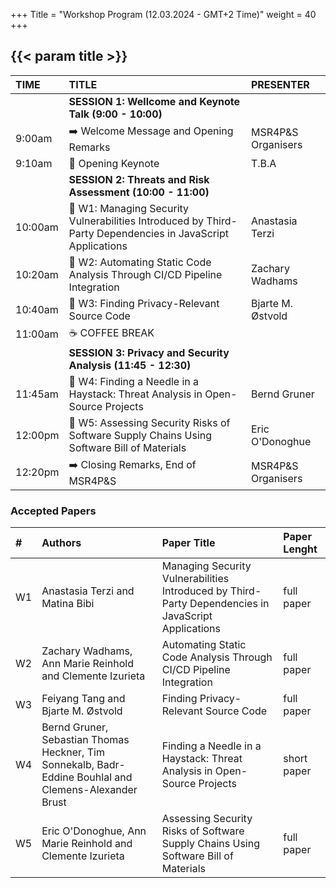 +++
Title = "Workshop Program (12.03.2024 - GMT+2 Time)"
weight = 40
+++

## {{< param title >}}


| **TIME**		 | **TITLE** 				    | **PRESENTER**	 			|
|:--			 |:--							|:--		 			|
|           | **SESSION 1: Wellcome and Keynote Talk (9:00 - 10:00)** |  |
| 9:00am		  | ➡️ Welcome Message and Opening Remarks	     | MSR4P&S Organisers	|
| 9:10am		  | 🎯 Opening Keynote | T.B.A		|
|           | **SESSION 2: Threats and Risk Assessment (10:00 - 11:00)** |  |
| 10:00am		 | 📝 W1: Managing Security Vulnerabilities Introduced by Third-Party Dependencies in JavaScript Applications	| Anastasia Terzi	|
| 10:20am   | 📝 W2: Automating Static Code Analysis Through CI/CD Pipeline Integration | Zachary Wadhams |
| 10:40am   | 📝 W3: Finding Privacy-Relevant Source Code   | Bjarte M. Østvold |
| 11:00am   | ☕ COFFEE BREAK  | |
|           | **SESSION 3: Privacy and Security Analysis (11:45 - 12:30)** |  |
| 11:45am		 | 📝 W4: Finding a Needle in a Haystack: Threat Analysis in Open-Source Projects | Bernd Gruner	|
| 12:00pm		 | 📝 W5: Assessing Security Risks of Software Supply Chains Using Software Bill of Materials | Eric O'Donoghue |
| 12:20pm		 | ➡️ Closing Remarks, End of MSR4P&S	| MSR4P&S Organisers	|


<!---
We reserved for you the slot from 9:00 to 13:00.
The lunch (buffet) is served from 12:30 and finishes at 14:00.



### Keynote: _MSR for Security--Data Quality Issues, Lessons from Trenches_
 
Software repositories are an attractive source of data for understanding the burning security issues challenging developers, anecdotal solutions, and building AI/ML-based models and tools. That is why there is exponential growth in the literature based on mining software repositories for software security. While the abundance of freely available data for research is a fortune, the data quality issues can make software repositories minefields capable of blowing any time and effort budget for a project. Our group has been active in this area for the last few years to develop knowledge, understanding, and tools for improving software security by mining repositories. Through a mix of successful and failed efforts, we have experienced firsthand what is called “garbage in, garbage out” due to poor data quality. Without fully appreciating the data quality issues, starting a data-driven software security project can be frustrating and disheartening for a research team. We believe engaging the relevant stakeholders in developing and sharing knowledge and technologies to improve software security data quality is crucial. To this end, we are not only systematically identifying and synthesizing the existing empirical literature on improving data quality but also devising innovative solutions for addressing the data quality challenges while mining software repositories for software security. This talk will draw lessons and recommendations from our efforts of systematically reviewing the state-of-the-art and developing solutions for improving data quality while building knowledge, understanding, and tools for supporting software security. The talk will use a selected set of our studies to demonstrate the concrete cases of the challenges faced and the used workarounds to successfully continue our journey of learning and improving in this line of research and practice.


{{< image-text src="image/alibabar.jpg" class= "left" >}}{{< /image-text >}}
**[M. Ali Babar](http://malibabar.wordpress.com) is a Professor in the School of Computer Science, University of Adelaide, Australia.** He leads a theme on architecture and platform for security as service in [CyberSecurity Cooperative Research Centre](https://cybersecuritycrc.org.au ), a large initiative funded by the Australian government, industry, and research institutes.  Prior to joining the University of Adelaide, he was a Reader in Software Engineering with the School of Computing and Communication at Lancaster University, UK. After joining the University of Adelaide, Prof Babar established an interdisciplinary research centre called [CREST (Centre for Research on Engineering Software Technologies)](https://www.crest-centre.net ), where he directs the research and education activities of more than 30 researchers and engineers in the areas of Software Systems Engineering, Security and Privacy, and Social Computing. Professor Babar’s research team draws a significant amount of cash funding and in-kind resources from governmental and industrial organisations. Professor Babar has authored/co-authored more than 270 peer-reviewed research papers at premier Software journals and conferences. Professor Babar obtained a Ph.D. in Computer Science and Engineering from the school of computer science and engineering of University of New South Wales, Australia. He also holds a M.Sc. degree in Computing Sciences from University of Technology, Sydney, Australia.


-->



### Accepted Papers

| **#** | **Authors**                     | **Paper Title** | **Paper Lenght** |
| :--   | :--                             | :--                     | :-- |
| W1 | Anastasia Terzi and Matina Bibi | Managing Security Vulnerabilities Introduced by Third-Party Dependencies in JavaScript Applications | full paper |
| W2 | Zachary Wadhams, Ann Marie Reinhold and Clemente Izurieta | Automating Static Code Analysis Through CI/CD Pipeline Integration | full paper |
| W3 | Feiyang Tang and Bjarte M. Østvold | Finding Privacy-Relevant Source Code | full paper |
| W4 | Bernd Gruner, Sebastian Thomas Heckner, Tim Sonnekalb, Badr-Eddine Bouhlal and Clemens-Alexander Brust | Finding a Needle in a Haystack: Threat Analysis in Open-Source Projects | short paper |
| W5 | Eric O'Donoghue, Ann Marie Reinhold and Clemente Izurieta | Assessing Security Risks of Software Supply Chains Using Software Bill of Materials | full paper |
